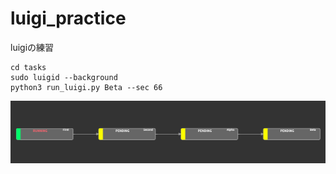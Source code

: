 # luigi_practice

luigiの練習


```
cd tasks
sudo luigid --background
python3 run_luigi.py Beta --sec 66
```


![](./example.png)
